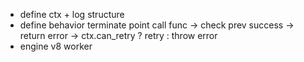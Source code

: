 - define ctx + log structure
- define behavior
    terminate point
    call func -> check prev 
                    success -> return 
                    error -> ctx.can_retry ? retry : throw error
- engine
    v8
    worker
